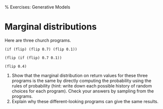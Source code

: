 % Exercises: Generative Models

# Marginal distributions

Here are three church programs.

~~~~ {.bher}
(if (flip) (flip 0.7) (flip 0.1))
~~~~

~~~~ {.bher}
(flip (if (flip) 0.7 0.1))
~~~~

~~~~ {.bher}
(flip 0.4)
~~~~
    
1. Show that the marginal distribution on return values for these three programs is the same by directly computing the probability using the rules of probability (hint: write down each possible history of random choices for each program). Check your answers by sampling from the programs.
2. Explain why these different-looking programs can give the same results.